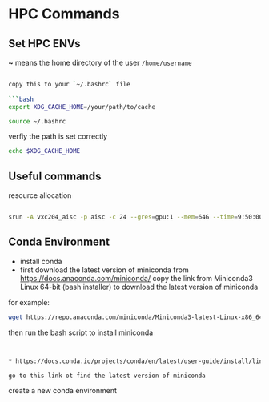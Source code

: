 # HPC Commands



## Set HPC ENVs

**~** means the home directory of the user `/home/username`

```bash

copy this to your `~/.bashrc` file
    
```bash
export XDG_CACHE_HOME=/your/path/to/cache
```

```bash
source ~/.bashrc
```

verfiy the path is set correctly

```bash
echo $XDG_CACHE_HOME
```


## Useful commands





resource allocation
    
```bash

srun -A vxc204_aisc -p aisc -c 24 --gres=gpu:1 --mem=64G --time=9:50:00 --pty bash

```



## Conda Environment


* install conda
* first download the latest version of miniconda from  https://docs.anaconda.com/miniconda/
copy the link from Miniconda3 Linux 64-bit (bash installer) to download the latest version of miniconda

for example:
```bash
wget https://repo.anaconda.com/miniconda/Miniconda3-latest-Linux-x86_64.sh
```

then run the bash script to install miniconda

```bash


* https://docs.conda.io/projects/conda/en/latest/user-guide/install/linux.html

go to this link ot find the latest version of miniconda


```


create a new conda environment

```bash
